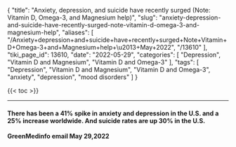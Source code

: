 {
    "title": "Anxiety, depression, and suicide have recently surged (Note: Vitamin D, Omega-3, and Magnesium help)",
    "slug": "anxiety-depression-and-suicide-have-recently-surged-note-vitamin-d-omega-3-and-magnesium-help",
    "aliases": [
        "/Anxiety+depression+and+suicide+have+recently+surged+Note+Vitamin+D+Omega-3+and+Magnesium+help+\u2013+May+2022",
        "/13610"
    ],
    "tiki_page_id": 13610,
    "date": "2022-05-29",
    "categories": [
        "Depression",
        "Vitamin D and Magnesium",
        "Vitamin D and Omega-3"
    ],
    "tags": [
        "Depression",
        "Vitamin D and Magnesium",
        "Vitamin D and Omega-3",
        "anxiety",
        "depression",
        "mood disorders"
    ]
}


{{< toc >}}

---

#### There has been a 41% spike in anxiety and depression in the U.S. and a 25% increase worldwide. And suicide rates are up 30% in the U.S.

 **GreenMedinfo email May 29,2022**